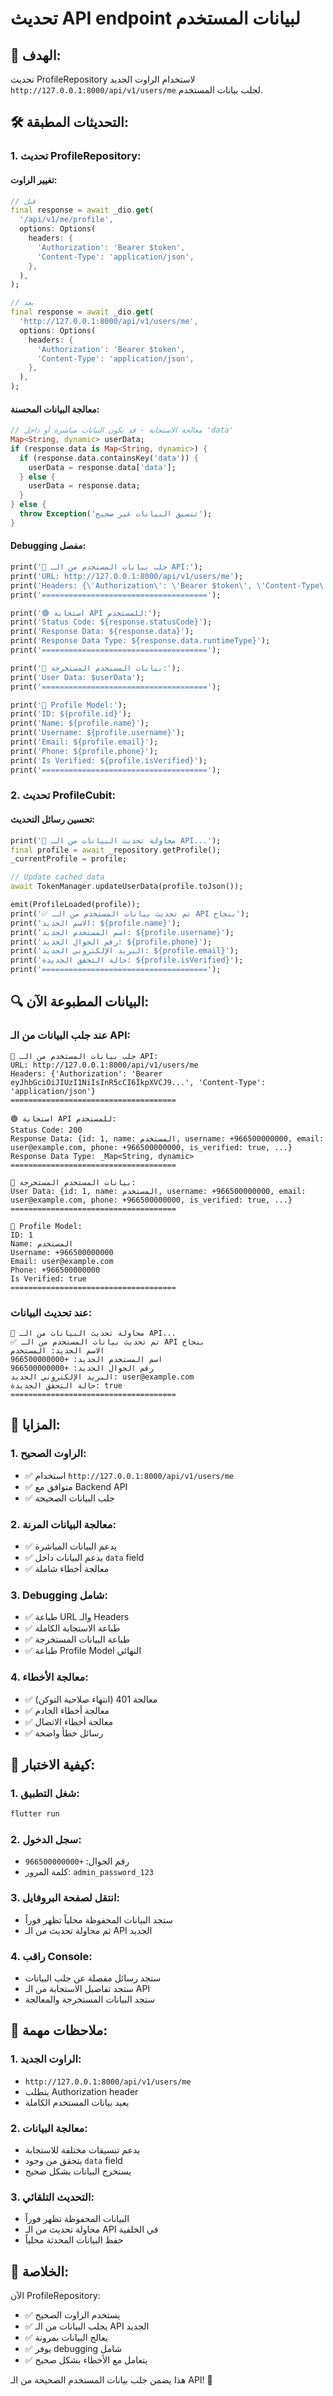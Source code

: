 # تحديث API endpoint لبيانات المستخدم

## 🎯 **الهدف:**

تحديث ProfileRepository لاستخدام الراوت الجديد `http://127.0.0.1:8000/api/v1/users/me` لجلب بيانات المستخدم.

## 🛠️ **التحديثات المطبقة:**

### 1. **تحديث ProfileRepository:**

#### **تغيير الراوت:**

```dart
// قبل
final response = await _dio.get(
  '/api/v1/me/profile',
  options: Options(
    headers: {
      'Authorization': 'Bearer $token',
      'Content-Type': 'application/json',
    },
  ),
);

// بعد
final response = await _dio.get(
  'http://127.0.0.1:8000/api/v1/users/me',
  options: Options(
    headers: {
      'Authorization': 'Bearer $token',
      'Content-Type': 'application/json',
    },
  ),
);
```

#### **معالجة البيانات المحسنة:**

```dart
// معالجة الاستجابة - قد تكون البيانات مباشرة أو داخل 'data'
Map<String, dynamic> userData;
if (response.data is Map<String, dynamic>) {
  if (response.data.containsKey('data')) {
    userData = response.data['data'];
  } else {
    userData = response.data;
  }
} else {
  throw Exception('تنسيق البيانات غير صحيح');
}
```

#### **Debugging مفصل:**

```dart
print('🔵 جلب بيانات المستخدم من الـ API:');
print('URL: http://127.0.0.1:8000/api/v1/users/me');
print('Headers: {\'Authorization\': \'Bearer $token\', \'Content-Type\': \'application/json\'}');
print('=====================================');

print('🟢 استجابة API للمستخدم:');
print('Status Code: ${response.statusCode}');
print('Response Data: ${response.data}');
print('Response Data Type: ${response.data.runtimeType}');
print('=====================================');

print('📱 بيانات المستخدم المستخرجة:');
print('User Data: $userData');
print('=====================================');

print('🎯 Profile Model:');
print('ID: ${profile.id}');
print('Name: ${profile.name}');
print('Username: ${profile.username}');
print('Email: ${profile.email}');
print('Phone: ${profile.phone}');
print('Is Verified: ${profile.isVerified}');
print('=====================================');
```

### 2. **تحديث ProfileCubit:**

#### **تحسين رسائل التحديث:**

```dart
print('🔄 محاولة تحديث البيانات من الـ API...');
final profile = await _repository.getProfile();
_currentProfile = profile;

// Update cached data
await TokenManager.updateUserData(profile.toJson());

emit(ProfileLoaded(profile));
print('✅ تم تحديث بيانات المستخدم من الـ API بنجاح');
print('الاسم الجديد: ${profile.name}');
print('اسم المستخدم الجديد: ${profile.username}');
print('رقم الجوال الجديد: ${profile.phone}');
print('البريد الإلكتروني الجديد: ${profile.email}');
print('حالة التحقق الجديدة: ${profile.isVerified}');
print('=====================================');
```

## 🔍 **البيانات المطبوعة الآن:**

### **عند جلب البيانات من الـ API:**

```
🔵 جلب بيانات المستخدم من الـ API:
URL: http://127.0.0.1:8000/api/v1/users/me
Headers: {'Authorization': 'Bearer eyJhbGciOiJIUzI1NiIsInR5cCI6IkpXVCJ9...', 'Content-Type': 'application/json'}
=====================================

🟢 استجابة API للمستخدم:
Status Code: 200
Response Data: {id: 1, name: المستخدم, username: +966500000000, email: user@example.com, phone: +966500000000, is_verified: true, ...}
Response Data Type: _Map<String, dynamic>
=====================================

📱 بيانات المستخدم المستخرجة:
User Data: {id: 1, name: المستخدم, username: +966500000000, email: user@example.com, phone: +966500000000, is_verified: true, ...}
=====================================

🎯 Profile Model:
ID: 1
Name: المستخدم
Username: +966500000000
Email: user@example.com
Phone: +966500000000
Is Verified: true
=====================================
```

### **عند تحديث البيانات:**

```
🔄 محاولة تحديث البيانات من الـ API...
✅ تم تحديث بيانات المستخدم من الـ API بنجاح
الاسم الجديد: المستخدم
اسم المستخدم الجديد: +966500000000
رقم الجوال الجديد: +966500000000
البريد الإلكتروني الجديد: user@example.com
حالة التحقق الجديدة: true
=====================================
```

## 🎯 **المزايا:**

### 1. **الراوت الصحيح:**

- ✅ استخدام `http://127.0.0.1:8000/api/v1/users/me`
- ✅ متوافق مع Backend API
- ✅ جلب البيانات الصحيحة

### 2. **معالجة البيانات المرنة:**

- ✅ يدعم البيانات المباشرة
- ✅ يدعم البيانات داخل `data` field
- ✅ معالجة أخطاء شاملة

### 3. **Debugging شامل:**

- ✅ طباعة URL والـ Headers
- ✅ طباعة الاستجابة الكاملة
- ✅ طباعة البيانات المستخرجة
- ✅ طباعة Profile Model النهائي

### 4. **معالجة الأخطاء:**

- ✅ معالجة 401 (انتهاء صلاحية التوكن)
- ✅ معالجة أخطاء الخادم
- ✅ معالجة أخطاء الاتصال
- ✅ رسائل خطأ واضحة

## 🚀 **كيفية الاختبار:**

### 1. **شغل التطبيق:**

```bash
flutter run
```

### 2. **سجل الدخول:**

- رقم الجوال: `+966500000000`
- كلمة المرور: `admin_password_123`

### 3. **انتقل لصفحة البروفايل:**

- ستجد البيانات المحفوظة محلياً تظهر فوراً
- ثم محاولة تحديث من الـ API الجديد

### 4. **راقب Console:**

- ستجد رسائل مفصلة عن جلب البيانات
- ستجد تفاصيل الاستجابة من الـ API
- ستجد البيانات المستخرجة والمعالجة

## 🔧 **ملاحظات مهمة:**

### 1. **الراوت الجديد:**

- `http://127.0.0.1:8000/api/v1/users/me`
- يتطلب Authorization header
- يعيد بيانات المستخدم الكاملة

### 2. **معالجة البيانات:**

- يدعم تنسيقات مختلفة للاستجابة
- يتحقق من وجود `data` field
- يستخرج البيانات بشكل صحيح

### 3. **التحديث التلقائي:**

- البيانات المحفوظة تظهر فوراً
- محاولة تحديث من الـ API في الخلفية
- حفظ البيانات المحدثة محلياً

## 🎉 **الخلاصة:**

الآن ProfileRepository:

- ✅ يستخدم الراوت الصحيح
- ✅ يجلب البيانات من الـ API الجديد
- ✅ يعالج البيانات بمرونة
- ✅ يوفر debugging شامل
- ✅ يتعامل مع الأخطاء بشكل صحيح

هذا يضمن جلب بيانات المستخدم الصحيحة من الـ API! 🚀
